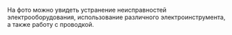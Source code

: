 На фото можно увидеть устранение неисправностей электрооборудования, использование различного электроинструмента, а также работу с проводкой.
